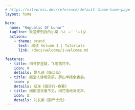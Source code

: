 ```yaml
---
# https://vitepress.dev/reference/default-theme-home-page
layout: home

hero:
  name: "Republic Of Lunar"
  tagline: 欢迎来到我的小窝 ꒰ঌ( ⌯' '⌯)໒꒱
  actions:
    - theme: brand
      text: 阅读 Volume 1 | Tutorials
      link: /docs/welcome/1-welcome.md

features:
  - title: 相寻梦里路，飞雨落花中。
    icon: Ψ
    details: 晏几道《临江仙》
  - title: 画堂人静雨蒙蒙，屏山半掩余香袅。
    icon: ρ
    details: 寇准《踏莎行·春暮》
  - title: 细雨湿衣看不见，闲花落地听无声。
    icon: Ω
    details: 刘长卿《别严士元》
---
```


